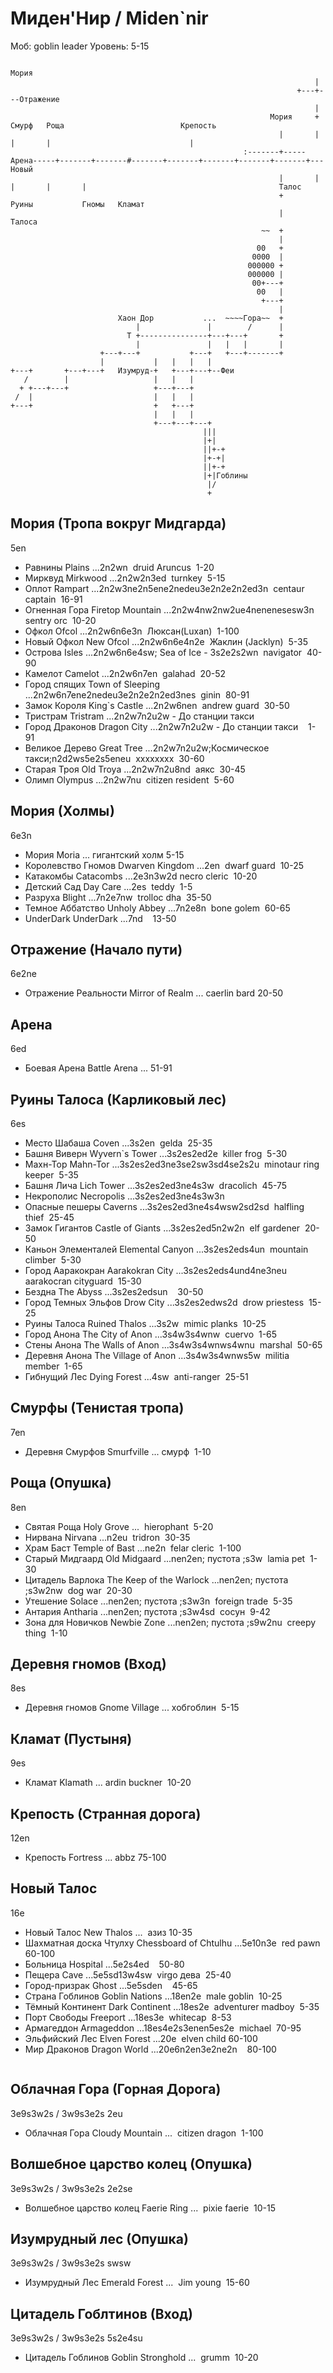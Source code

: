# Миден'Нир / Miden`nir

Моб:        goblin leader
Уровень:    5-15

```
                                                                  Мория
                                                                    |
                                                                +---+---Отражение
                                                                    |
                                                          Мория     +     Смурф   Роща                          Крепость
                                                            |       |       |       |                               |
                                                    :-------+-----Арена-----+-------+-------#-------+-------+-------+-------+-------+---Новый
                                                            |       |       |       |       |                                           Талос
                                                            +     Руины           Гномы   Кламат
                                                            |     Талоса
                                                        ~~  +
                                                            |
                                                       00   +
                                                      0000  |
                                                     000000 +
                                                     000000 |
                                                      00+---+
                                                       00   |
                                                        +---+
                                                            |
                        Хаон Дор           ...  ~~~~Гора~~  +
                            |               |        /      |
                          Т +---------------+---+---+       +
                            |               |   |   |       |
                    +---+---+           +---+   +---+-------+
                    |           |   |   |   |
+---+       +---+---+   Изумруд-+   +---+---+--Феи
   /        |                   |   |   |
  + +---+---+                   +---+---+
 /  |                           |   |   |
+---+                           +   +---+
                                |   |   |
                                +---+---+---+
                                           |||
                                           |+|
                                           ||+-+
                                           |+-+|
                                           ||+-+
                                           |+|Гоблины
                                            |/
                                            +
```

## Мория (Тропа вокруг Мидгарда)

5en

*   Равнины	                Plains	                ...2n2wn 	druid Aruncus 	1-20 
*   Мирквуд	                Mirkwood	            ...2n2w2n3ed 	turnkey 	5-15 
*   Оплот	                Rampart	                ...2n2w3ne2n5ene2nedeu3e2n2e2n2ed3n 	centaur captain 	16-91 
*   Огненная Гора	        Firetop Mountain	    ...2n2w4nw2nw2ue4nenenesesw3n 	sentry orc 	10-20 
*   Офкол	                Ofcol	                ...2n2w6n6e3n 	Люксан(Luxan) 	1-100 
*   Новый Офкол	            New Ofcol	            ...2n2w6n6e4n2e 	Жаклин (Jacklyn) 	5-35 
*   Острова	                Isles	                ...2n2w6n6e4sw; Sea of Ice - 3s2e2s2wn 	navigator 	40-90 
*   Камелот	                Camelot	                ...2n2w6n7en 	galahad 	20-52 
*   Город спящих	        Town of Sleeping	    ...2n2w6n7ene2nedeu3e2n2e2n2ed3nes 	ginin 	80-91 
*   Замок Короля	        King`s Castle	        ...2n2w6nen 	andrew guard 	30-50 
*   Тристрам	            Tristram	            ...2n2w7n2u2w - До станции такси 	 	 
*   Город Драконов	        Dragon City	            ...2n2w7n2u2w - До станции такси 	 	1-91 
*   Великое Дерево	        Great Tree	            ...2n2w7n2u2w;Космическое такси;n2d2ws5e2s5eneu 	xxxxxxxx 	30-60 
*   Старая Троя	            Old Troya	            ...2n2w7n2u8nd 	аякс 	30-45 
*   Олимп	                Olympus	                ...2n2w7nu 	citizen resident 	5-60 

## Мория (Холмы)

6e3n

*   Мория               Moria           ...         гигантский холм 5-15 
*   Королевство Гномов  Dwarven Kingdom ...2en 	    dwarf guard 	10-25 
*   Катакомбы	        Catacombs	    ...2e3n3w2d necro cleric 	10-20 
*   Детский Сад	        Day Care	    ...2es 	    teddy 	        1-5 
*   Разруха	            Blight	        ...7n2e7nw 	trolloc dha 	35-50 
*   Темное Аббатство	Unholy Abbey	...7n2e8n 	bone golem 	    60-65 
*   UnderDark	        UnderDark	    ...7nd 	 	                13-50 

## Отражение (Начало пути)

6e2ne

*   Отражение Реальности    Mirror of Realm ... caerlin bard    20-50 

## Арена

6ed

*   Боевая Арена	        Battle Arena    ...                 51-91 

## Руины Талоса (Карликовый лес)

6es

*   Место Шабаша	        Coven	                ...3s2en 	                    gelda 	                25-35 
*   Башня Виверн	        Wyvern`s Tower	        ...3s2es2ed2e 	                killer frog 	        5-30 
*   Махн-Тор	            Mahn-Tor	            ...3s2es2ed3ne3se2sw3sd4se2s2u 	minotaur ring keeper 	5-35 
*   Башня Лича	            Lich Tower	            ...3s2es2ed3ne4s3w 	            dracolich 	            45-75 
*   Некрополис	            Necropolis	            ...3s2es2ed3ne4s3w3n 	 	 
*   Опасные пешеры	        Caverns	                ...3s2es2ed3ne4s4wsw2sd2sd 	    halfling thief 	        25-45 
*   Замок Гигантов	        Castle of Giants	    ...3s2es2ed5n2w2n 	            elf gardener 	        20-50 
*   Каньон Элементалей	    Elemental Canyon	    ...3s2es2eds4un 	            mountain climber 	    5-30 
*   Город Ааракокран	    Aarakokran City	        ...3s2es2eds4und4ne3neu 	    aarakocran cityguard 	15-30 
*   Бездна	                The Abyss	            ...3s2es2edsun 	 	                                    30-50 
*   Город Темных Эльфов	    Drow City	            ...3s2es2edws2d 	            drow priestess  	    15-25 
*   Руины Талоса	        Ruined Thalos	        ...3s2w 	                    mimic planks 	        10-25 
*   Город Анона	            The City of Anon	    ...3s4w3s4wnw 	                cuervo 	                1-65 
*   Стены Анона	            The Walls of Anon	    ...3s4w3s4wnws4wnu 	            marshal 	            50-65 
*   Деревня Анона	        The Village of Anon	    ...3s4w3s4wnws5w 	            militia member 	        1-65 
*   Гибнущий Лес	        Dying Forest	        ...4sw 	                        anti-ranger 	        25-51 

## Смурфы (Тенистая тропа)

7en

*   Деревня Смурфов	        Smurfville	            ...     смурф 	1-10 

## Роща (Опушка)

8en

*   Святая Роща	        Holy Grove	            ... 	                    hierophant 	    5-20 
*   Нирвана	            Nirvana	                ...n2eu 	                tridron 	    30-35 
*   Храм Баст	        Temple of Bast	        ...ne2n 	                felar cleric 	1-100 
*   Старый Мидгаард	    Old Midgaard	        ...nen2en; пустота ;s3w 	lamia pet 	    1-30 
*   Цитадель Варлока    The Keep of the Warlock	...nen2en; пустота ;s3w2nw 	dog war 	    20-30 
*   Утешение	        Solace	                ...nen2en; пустота ;s3w3n 	foreign trade 	5-35 
*   Антария	            Antharia	            ...nen2en; пустота ;s3w4sd 	сосун 	    9-42 
*   Зона для Новичков	Newbie Zone	            ...nen2en; пустота ;s9w2nu 	creepy thing 	1-10 

## Деревня гномов (Вход)

8es

*   Деревня гномов	        Gnome Village	        ...     хобгоблин 	    5-15 

## Кламат (Пустыня)

9es

*   Кламат	                Klamath	                ...     ardin buckner 	10-20 

## Крепость (Странная дорога)

12en

*   Крепость	            Fortress	            ...     abbz            75-100 

## Новый Талос

16e

*   Новый Талос	            New Thalos	            ... 	                азиз                10-35 
*   Шахматная доска Чтулху	Chessboard of Chtulhu	...5e10n3e 	            red pawn 	        60-100 
*   Больница	            Hospital	            ...5e2s4ed 	 	                            50-80 
*   Пещера	                Cave	                ...5e5sd13w4sw 	        virgo дева 	        25-40 
*   Город-призрак	        Ghost	                ...5e5sden 	 	                            45-65 
*   Страна Гоблинов	        Goblin Nations	        ...18en2e 	            male goblin 	    10-25 
*   Тёмный Континент	    Dark Continent	        ...18es2e 	            adventurer madboy 	5-35 
*   Порт Свободы	        Freeport	            ...18es3e 	            whitecap 	        8-53 
*   Армагеддон	            Armageddon	            ...18es4e2s3enen5es2e 	michael 	        70-95 
*   Эльфийский Лес	        Elven Forest	        ...20e 	                elven child         60-100 
*   Мир Драконов	        Dragon World	        ...20e6n2en3e2ne2n 	 	                    80-100 

```
```


## Облачная Гора (Горная Дорога)

3e9s3w2s / 3w9s3e2s
2eu

*   Облачная Гора	        Cloudy Mountain	    ... 	citizen dragon 	1-100 

## Волшебное царство колец (Опушка)

3e9s3w2s / 3w9s3e2s
2e2se

*   Волшебное царство колец	Faerie Ring	        ... 	pixie faerie 	10-15 

## Изумрудный лес (Опушка)

3e9s3w2s / 3w9s3e2s
swsw

*   Изумрудный Лес	        Emerald Forest	    ... 	Jim young 	    15-60 

## Цитадель Гоблтинов (Вход)

3e9s3w2s / 3w9s3e2s
5s2e4su

*   Цитадель Гоблинов	    Goblin Stronghold	... 	grumm 	        10-20 
